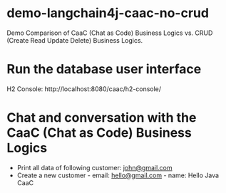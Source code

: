 # demo-langchain4j-caac-no-crud
Demo Comparison of CaaC (Chat as Code) Business Logics vs. CRUD (Create Read Update Delete) Business Logics.

# Run the database user interface
H2 Console: http://localhost:8080/caac/h2-console/

# Chat and conversation with the CaaC (Chat as Code) Business Logics
- Print all data of following customer: john@gmail.com
- Create a new customer - email: hello@gmail.com - name: Hello Java CaaC
